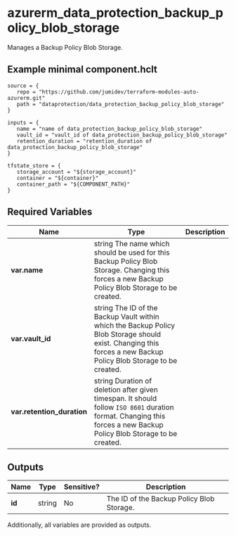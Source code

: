 # azurerm_data_protection_backup_policy_blob_storage

Manages a Backup Policy Blob Storage.

## Example minimal component.hclt

```hcl
source = {
   repo = "https://github.com/jumidev/terraform-modules-auto-azurerm.git" 
   path = "dataprotection/data_protection_backup_policy_blob_storage" 
}

inputs = {
   name = "name of data_protection_backup_policy_blob_storage" 
   vault_id = "vault_id of data_protection_backup_policy_blob_storage" 
   retention_duration = "retention_duration of data_protection_backup_policy_blob_storage" 
}

tfstate_store = {
   storage_account = "${storage_account}" 
   container = "${container}" 
   container_path = "${COMPONENT_PATH}" 
}

```

## Required Variables

| Name | Type |  Description |
| ---- | --------- |  ----------- |
| **var.name** | string  The name which should be used for this Backup Policy Blob Storage. Changing this forces a new Backup Policy Blob Storage to be created. | 
| **var.vault_id** | string  The ID of the Backup Vault within which the Backup Policy Blob Storage should exist. Changing this forces a new Backup Policy Blob Storage to be created. | 
| **var.retention_duration** | string  Duration of deletion after given timespan. It should follow `ISO 8601` duration format. Changing this forces a new Backup Policy Blob Storage to be created. | 



## Outputs

| Name | Type | Sensitive? | Description |
| ---- | ---- | --------- | --------- |
| **id** | string | No  | The ID of the Backup Policy Blob Storage. | 

Additionally, all variables are provided as outputs.

